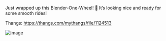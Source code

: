 Just wrapped up this Blender-One-Wheel! 🛞 It’s looking nice and ready for some smooth rides!

Thangs: https://thangs.com/mythangs/file/1124513

![image](https://github.com/user-attachments/assets/031c68a6-24ef-40a2-89fc-699b1d4dcf5a)
